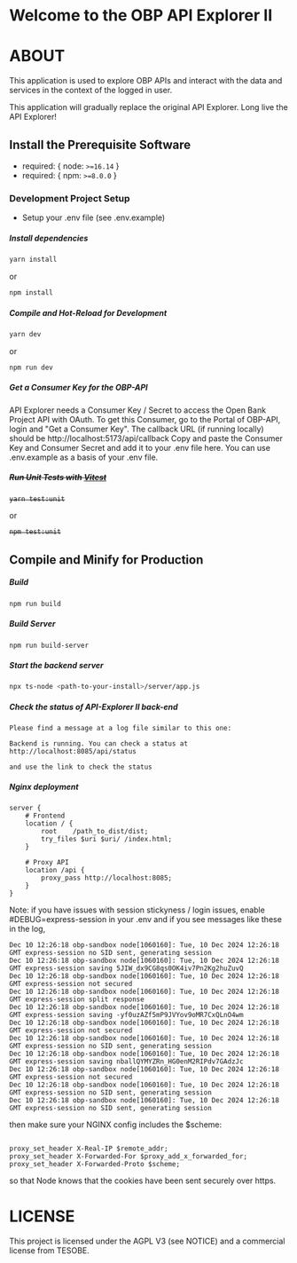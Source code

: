 Welcome to the OBP API Explorer II
=================================

# ABOUT

This application is used to explore OBP APIs and interact with the data and services in the context of the logged in user.

This application will gradually replace the original API Explorer. Long live the API Explorer!



## Install the Prerequisite Software
  * required: { node: `>=16.14` }
  * required: { npm: `>=8.0.0` }

### Development Project Setup

  * Setup your .env file (see .env.example)

##### Install dependencies

```sh
yarn install
```
or
```sh
npm install
```

##### Compile and Hot-Reload for Development

```sh
yarn dev
```
or
```sh
npm run dev
```

##### Get a Consumer Key for the OBP-API

API Explorer needs a Consumer Key / Secret to access the Open Bank Project API with OAuth.
To get this Consumer, go to the Portal of OBP-API, login and "Get a Consumer Key".
The callback URL (if running locally) should be http://localhost:5173/api/callback
Copy and paste the Consumer Key and Consumer Secret and add it to your .env file here.
You can use .env.example as a basis of your .env file. 



##### ~~Run Unit Tests with [Vitest](https://vitest.dev/)~~

<strike>

```sh
yarn test:unit
```
</strike>

or
<strike>

```sh
npm test:unit
```
</strike>

## Compile and Minify for Production

##### Build 

```sh
npm run build
```

##### Build Server 

```sh
npm run build-server
```



##### Start the backend server
```sh
npx ts-node <path-to-your-install>/server/app.js
```

##### Check the status of API-Explorer II back-end
```
Please find a message at a log file similar to this one:

Backend is running. You can check a status at http://localhost:8085/api/status

and use the link to check the status
```


##### Nginx deployment

```config
server {
    # Frontend
    location / {
        root    /path_to_dist/dist;
        try_files $uri $uri/ /index.html;
    }
    
    # Proxy API
    location /api {
        proxy_pass http://localhost:8085;
    }
}
```

Note: if you have issues with session stickyness / login issues, enable #DEBUG=express-session in your .env
and if you see messages like these in the log,

```
Dec 10 12:26:18 obp-sandbox node[1060160]: Tue, 10 Dec 2024 12:26:18 GMT express-session no SID sent, generating session
Dec 10 12:26:18 obp-sandbox node[1060160]: Tue, 10 Dec 2024 12:26:18 GMT express-session saving 5JIW_dx9CG8qs0OK4iv7Pn2Kg2huZuvQ
Dec 10 12:26:18 obp-sandbox node[1060160]: Tue, 10 Dec 2024 12:26:18 GMT express-session not secured
Dec 10 12:26:18 obp-sandbox node[1060160]: Tue, 10 Dec 2024 12:26:18 GMT express-session split response
Dec 10 12:26:18 obp-sandbox node[1060160]: Tue, 10 Dec 2024 12:26:18 GMT express-session saving -yf0uzAZf5mP9JVYov9oMR7CxQLnO4wm
Dec 10 12:26:18 obp-sandbox node[1060160]: Tue, 10 Dec 2024 12:26:18 GMT express-session not secured
Dec 10 12:26:18 obp-sandbox node[1060160]: Tue, 10 Dec 2024 12:26:18 GMT express-session no SID sent, generating session
Dec 10 12:26:18 obp-sandbox node[1060160]: Tue, 10 Dec 2024 12:26:18 GMT express-session saving nballQYMYZRn_HG0enM2RIPdv7GAdzJc
Dec 10 12:26:18 obp-sandbox node[1060160]: Tue, 10 Dec 2024 12:26:18 GMT express-session not secured
Dec 10 12:26:18 obp-sandbox node[1060160]: Tue, 10 Dec 2024 12:26:18 GMT express-session no SID sent, generating session
Dec 10 12:26:18 obp-sandbox node[1060160]: Tue, 10 Dec 2024 12:26:18 GMT express-session no SID sent, generating session

```

then make sure your NGINX config includes the $scheme: 

```

proxy_set_header X-Real-IP $remote_addr;
proxy_set_header X-Forwarded-For $proxy_add_x_forwarded_for;
proxy_set_header X-Forwarded-Proto $scheme;

```

so that Node knows that the cookies have been sent securely over https.


# LICENSE

This project is licensed under the AGPL V3 (see NOTICE) and a commercial license from TESOBE.

